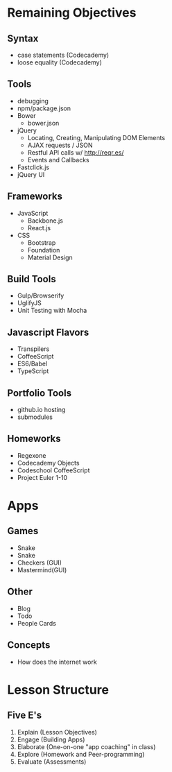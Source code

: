 # Remaining Objectives
## Syntax
* case statements (Codecademy)
* loose equality (Codecademy)

## Tools
* debugging
* npm/package.json
* Bower
  * bower.json
* jQuery
  * Locating, Creating, Manipulating DOM Elements
  * AJAX requests / JSON
   * Restful API calls w/ http://reqr.es/
  * Events and Callbacks
* Fastclick.js
* jQuery UI

## Frameworks
* JavaScript
  * Backbone.js
  * React.js
* CSS
  * Bootstrap
  * Foundation
  * Material Design

## Build Tools
* Gulp/Browserify
* UglifyJS
* Unit Testing with Mocha

## Javascript Flavors
* Transpilers
 * CoffeeScript
 * ES6/Babel
 * TypeScript

## Portfolio Tools
* github.io hosting
* submodules

## Homeworks
* Regexone
* Codecademy Objects
* Codeschool CoffeeScript
* Project Euler 1-10

# Apps
## Games
* Snake
* Snake
* Checkers (GUI)
* Mastermind(GUI)

## Other
* Blog
* Todo
* People Cards

## Concepts
* How does the internet work

# Lesson Structure
## Five E's
1. Explain (Lesson Objectives)
2. Engage (Building Apps)
3. Elaborate (One-on-one "app coaching" in class)
4. Explore (Homework and Peer-programming)
5. Evaluate (Assessments)
